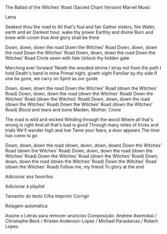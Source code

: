 The Ballad of the Witches' Road (Sacred Chant Version)
Marvel Music

Letra

Seekest thou the road to
All that's foul and fair
Gather sisters, fire
Water, earth and air
Darkest hour, wake thy power
Earthly and divine
Burn and brew with coven true
And glory shall be thine

Down, down, down the road
Down the Witches' Road
Down, down, down the road
Down the Witches' Road
Down, down, down the road
Down the Witches' Road
Circle sewn with fate
Unlock thy hidden gate

Marching ever forward
'Neath the wooded shrine
I stray not from the path
I hold Death's hand in mine
Primal night, giveth sight
Familiar by thy side
If one be gone, we carry on
Spirit as our guide

Down, down, down the road
Down the Witches' Road (down the Witches' Road)
Down, down, down the road (down the Witches' Road)
Down the Witches' Road (down the Witches' Road)
Down, down, down the road (down the Witches' Road)
Down the Witches' Road (down the Witches' Road)
Blood and tears and bone
Maiden, Mother, Crone

The road is wild and wicked
Winding through the wood
Where all that's wrong is right
And all that's bad is good
Through many miles of tricks and trials
We'll wander high and low
Tame your fears, a door appears
The time has come to go

Down, down, down the road (down, down, down, down)
Down the Witches' Road (down the Witches' Road)
Down, down, down the road (down the Witches' Road)
Down the Witches' Road (down the Witches' Road)
Down, down, down the road (down the Witches' Road)
Down the Witches' Road (down the Witches' Road)
Follow me, my friend
To glory at the end


Adicionar aos favoritos

Adicionar à playlist

Tamanho do texto
Cifra
Imprimir
Corrigir

Rolagem automática


Assine o Letras para remover anúncios
Composição: Andrew Asemokai / Christophe Beck / Kristen Anderson-Lopez / Michael Paraskevas / Robert Lopez. 